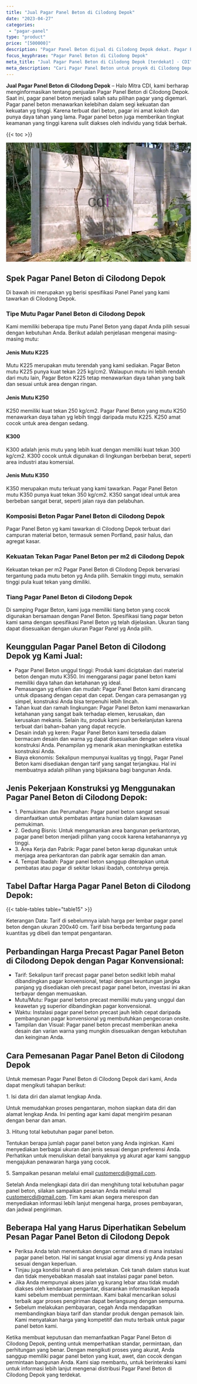 ```yaml
---
title: "Jual Pagar Panel Beton di Cilodong Depok"
date: "2023-04-27"
categories:
 - "pagar-panel"
type: "product"
price: "[500000]"
description: "Pagar Panel Beton dijual di Cilodong Depok dekat. Pagar Panel Beton ini biasanya diaplikasikan dalam project pembangunan sebagai pagar pengamanan yang kuat dan awet. Hubungi kami untuk mendapatkan lebih lanjut."
focus_keyphrase: "Pagar Panel Beton di Cilodong Depok"
meta_title: "Jual Pagar Panel Beton di Cilodong Depok [terdekat] - CDI"
meta_description: "Cari Pagar Panel Beton untuk proyek di Cilodong Depok? Kami menyediakan Pagar Panel Beton yang berkualitas untuk pembatas lahan. Segera dapatkan harga terbaik sekarang."
---
```


**Jual Pagar Panel Beton di Cilodong Depok** – Halo Mitra CDI, kami berharap menginformasikan tentang penjualan Pagar Panel Beton di Cilodong Depok. Saat ini, pagar panel beton menjadi salah satu pilihan pagar yang digemari. Pagar panel beton menawarkan kelebihan dalam segi kekuatan dan kekuatan yg tinggi. Karena terbuat dari beton, pagar ini amat kokoh dan punya daya tahan yang lama. Pagar panel beton juga memberikan tingkat keamanan yang tinggi karena sulit diakses oleh individu yang tidak berhak.

{{< toc >}}

![Jual Pagar Panel Beton di Cilodong Depok](/images/pagar-panel/pagar-panel-31.jpg)

## Spek Pagar Panel Beton di Cilodong Depok

Di bawah ini merupakan yg berisi spesifikasi Panel Panel yang kami tawarkan di Cilodong Depok.

### Tipe Mutu Pagar Panel Beton di Cilodong Depok

Kami memiliki beberapa tipe mutu Panel Beton yang dapat Anda pilih sesuai dengan kebutuhan Anda. Berikut adalah penjelasan mengenai masing-masing mutu:

#### Jenis Mutu K225

Mutu K225 merupakan mutu terendah yang kami sediakan. Pagar Beton mutu K225 punya kuat tekan 225 kg/cm2. Walaupun mutu ini lebih rendah dari mutu lain, Pagar Beton K225 tetap menawarkan daya tahan yang baik dan sesuai untuk area dengan ringan.

#### Jenis Mutu K250

K250 memiliki kuat tekan 250 kg/cm2. Pagar Panel Beton yang mutu K250 menawarkan daya tahan yg lebih tinggi daripada mutu K225. K250 amat cocok untuk area dengan sedang.

#### K300

K300 adalah jenis mutu yang lebih kuat dengan memiliki kuat tekan 300 kg/cm2. K300 cocok untuk digunakan di lingkungan berbeban berat, seperti area industri atau komersial.

#### Jenis Mutu K350

K350 merupakan mutu terkuat yang kami tawarkan. Pagar Panel Beton mutu K350 punya kuat tekan 350 kg/cm2. K350 sangat ideal untuk area berbeban sangat berat, seperti jalan raya dan pelabuhan.

### Komposisi Beton Pagar Panel Beton di Cilodong Depok

Pagar Panel Beton yg kami tawarkan di Cilodong Depok terbuat dari campuran material beton, termasuk semen Portland, pasir halus, dan agregat kasar.

### Kekuatan Tekan Pagar Panel Beton per m2 di Cilodong Depok

Kekuatan tekan per m2 Pagar Panel Beton di Cilodong Depok bervariasi tergantung pada mutu beton yg Anda pilih. Semakin tinggi mutu, semakin tinggi pula kuat tekan yang dimiliki.

### Tiang Pagar Panel Beton di Cilodong Depok

Di samping Pagar Beton, kami juga memiliki tiang beton yang cocok digunakan bersamaan dengan Panel Beton. Spesifikasi tiang pagar beton kami sama dengan spesifikasi Panel Beton yg telah dijelaskan. Ukuran tiang dapat disesuaikan dengan ukuran Pagar Panel yg Anda pilih.

## Keunggulan Pagar Panel Beton di Cilodong Depok yg Kami Jual:

*   Pagar Panel Beton unggul tinggi: Produk kami diciptakan dari material beton dengan mutu K350. Ini menggaransi pagar panel beton kami memiliki daya tahan dan ketahanan yg ideal.
*   Pemasangan yg efisien dan mudah: Pagar Panel Beton kami dirancang untuk dipasang dengan cepat dan cepat. Dengan cara pemasangan yg simpel, konstruksi Anda bisa terpenuhi lebih lincah.
*   Tahan kuat dan ramah lingkungan: Pagar Panel Beton kami menawarkan ketahanan yang sangat baik terhadap elemen, kerusakan, dan kerusakan mekanis. Selain itu, produk kami pun berkelanjutan karena terbuat dari bahan-bahan yang dapat recycle.
*   Desain indah yg keren: Pagar Panel Beton kami tersedia dalam bermacam desain dan warna yg dapat disesuaikan dengan selera visual konstruksi Anda. Penampilan yg menarik akan meningkatkan estetika konstruksi Anda.
*   Biaya ekonomis: Sekalipun mempunyai kualitas yg tinggi, Pagar Panel Beton kami disediakan dengan tarif yang sangat terjangkau. Hal ini membuatnya adalah pilihan yang bijaksana bagi bangunan Anda.

## Jenis Pekerjaan Konstruksi yg Menggunakan Pagar Panel Beton di Cilodong Depok:

*   1\. Pemukiman dan Perumahan: Pagar panel beton sangat sesuai dimanfaatkan untuk pembatas antara hunian dalam kawasan pemukiman.
*   2\. Gedung Bisnis: Untuk mengamankan area bangunan perkantoran, pagar panel beton menjadi pilihan yang cocok karena ketahanannya yg tinggi.
*   3\. Area Kerja dan Pabrik: Pagar panel beton kerap digunakan untuk menjaga area perkantoran dan pabrik agar semakin dan aman.
*   4\. Tempat Ibadah: Pagar panel beton sanggup diterapkan untuk pembatas atau pagar di sekitar lokasi ibadah, contohnya gereja.

## Tabel Daftar Harga Pagar Panel Beton di Cilodong Depok:

{{< table-tables table="table15" >}}

Keterangan Data: Tarif di sebelumnya ialah harga per lembar pagar panel beton dengan ukuran 200x40 cm. Tarif bisa berbeda tergantung pada kuantitas yg dibeli dan tempat pengantaran.

## Perbandingan Harga Precast Pagar Panel Beton di Cilodong Depok dengan Pagar Konvensional:

*   Tarif: Sekalipun tarif precast pagar panel beton sedikit lebih mahal dibandingkan pagar konvensional, tetapi dengan keuntungan jangka panjang yg disediakan oleh precast pagar panel beton, investasi ini akan terbayar dengan memuaskan.
*   Mutu/Mutu: Pagar panel beton precast memiliki mutu yang unggul dan keawetan yg superior dibandingkan pagar konvensional.
*   Waktu: Instalasi pagar panel beton precast jauh lebih cepat daripada pembangunan pagar konvensional yg membutuhkan pengecoran onsite.
*   Tampilan dan Visual: Pagar panel beton precast memberikan aneka desain dan varian warna yang mungkin disesuaikan dengan kebutuhan dan keinginan Anda.

## Cara Pemesanan Pagar Panel Beton di Cilodong Depok

Untuk memesan Pagar Panel Beton di Cilodong Depok dari kami, Anda dapat mengikuti tahapan berikut:

1\.  Isi data diri dan alamat lengkap Anda.

Untuk memudahkan proses pengantaran, mohon siapkan data diri dan alamat lengkap Anda. Ini penting agar kami dapat mengirim pesanan dengan benar dan aman.

3\.  Hitung total kebutuhan pagar panel beton.

Tentukan berapa jumlah pagar panel beton yang Anda inginkan. Kami menyediakan berbagai ukuran dan jenis sesuai dengan preferensi Anda. Perhatikan untuk menuliskan detail banyaknya yg akurat agar kami sanggup mengajukan penawaran harga yang cocok.

5\.  Sampaikan pesanan melalui email customercdi@gmail.com.

Setelah Anda melengkapi data diri dan menghitung total kebutuhan pagar panel beton, silakan sampaikan pesanan Anda melalui email customercdi@gmail.com. Tim kami akan segera merespon dan menyediakan informasi lebih lanjut mengenai harga, proses pembayaran, dan jadwal pengiriman.

## Beberapa Hal yang Harus Diperhatikan Sebelum Pesan Pagar Panel Beton di Cilodong Depok

*   Periksa Anda telah menentukan dengan cermat area di mana instalasi pagar panel beton. Hal ini sangat krusial agar dimensi yg Anda pesan sesuai dengan keperluan.
*   Tinjau juga kondisi tanah di area peletakan. Cek tanah dalam status kuat dan tidak menyebabkan masalah saat instalasi pagar panel beton.
*   Jika Anda mempunyai akses jalan yg kurang lebar atau tidak mudah diakses oleh kendaraan pengantar, disarankan informasikan kepada kami sebelum membuat permintaan. Kami bakal mencarikan solusi terbaik agar proses pengiriman dapat berlangsung dengan sempurna.
*   Sebelum melakukan pembayaran, cegah Anda mendapatkan membandingkan biaya tarif dan standar produk dengan pemasok lain. Kami menyatakan harga yang kompetitif dan mutu terbaik untuk pagar panel beton kami.

Ketika membuat keputusan dan memanfaatkan Pagar Panel Beton di Cilodong Depok, penting untuk memperhatikan standar, permintaan, dan perhitungan yang benar. Dengan mengikuti proses yang akurat, Anda sanggup memiliki pagar panel beton yang kuat, awet, dan cocok dengan permintaan bangunan Anda. Kami siap membantu, untuk berinteraksi kami untuk informasi lebih lanjut mengenai distribusi Pagar Panel Beton di Cilodong Depok yang terdekat.